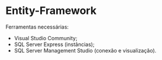 # Entity-Framework
Ferramentas necessárias:
 - Visual Studio Community;
 - SQL Server Express (instâncias);
 - SQL Server Management Studio (conexão e visualização).

